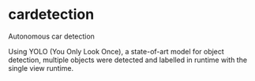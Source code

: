 # cardetection
Autonomous car detection

Using YOLO (You Only Look Once), a state-of-art model for object detection, multiple objects were detected and labelled in runtime with the single view runtime. 
